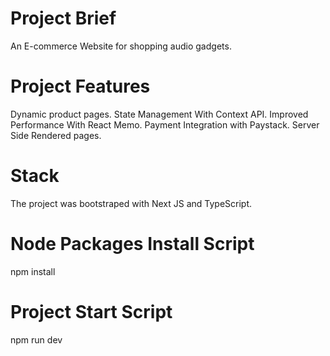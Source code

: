 # Project Brief
An E-commerce Website for shopping audio gadgets.

# Project Features
Dynamic product pages.
State Management With Context API.
Improved Performance With React Memo.
Payment Integration with Paystack.
Server Side Rendered pages.

# Stack
The project was bootstraped with Next JS and TypeScript.

# Node Packages Install Script
npm install

# Project Start Script
npm run dev
